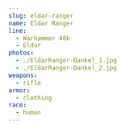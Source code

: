 ```yaml
---
slug: eldar-ranger
name: Eldar Ranger
line:
  - Warhammer 40k
  - Eldar
photos:
  - ./EldarRanger-Dankel_1.jpg
  - ./EldarRanger-Dankel_2.jpg
weapons:
  - rifle
armor:
  - clothing
race:
  - human
---
```

